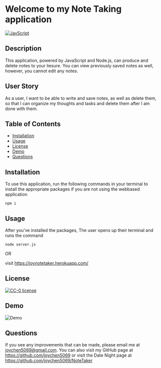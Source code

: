 # Welcome to my Note Taking application

[![JavScript](https://img.shields.io/badge/Made%20With-JavaScript-blue.svg)](https://shields.io/)  
  
## Description
  
This application, powered by JavaScript and Node.js, can produce and delete notes to your liesure. You can view previously saved notes as well, however, you cannot edit any notes. 

## User Story

As a user, I want to be able to write and save notes, as well as delete them, so that I can organize my thoughts and tasks and delete them after I am done with them. 

  
## Table of Contents
* [Installation](#installation)
* [Usage](#usage)
* [License](#license)
* [Demo](#demo)
* [Questions](#questions)

  
## Installation

To use this application, run the following commands in your terminal to install the appropriate packages if you are not using the webbased application

    npm i 

## Usage 

After you've installed the packages, The user opens up their terminal and runs the command
   
    node server.js

OR

visit https://joynotetaker.herokuapp.com/

## License
[![CC-0 license](https://img.shields.io/badge/License-CC--0-blue.svg)](https://creativecommons.org/licenses/by-nd/4.0) 

## Demo
![Demo](demo/ReadMe-Demo.gif)

## Questions
  
If you see any improvements that can be made, please email me at joychen5069@gmail.com. You can also visit my GitHub page at https://github.com/joychen5069 or visit the Date Night page at https://github.com/joychen5069/NoteTaker

  